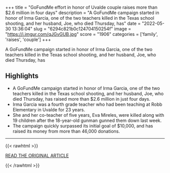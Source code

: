 +++
title = "GoFundMe effort in honor of Uvalde couple raises more than $2.6 million in four days"
description = "A GoFundMe campaign started in honor of Irma Garcia, one of the two teachers killed in the Texas school shooting, and her husband, Joe, who died Thursday, has"
date = "2022-05-30 13:36:04"
slug = "6294c821b0c124704150254f"
image = "https://i.imgur.com/qJGvGUB.jpg"
score = "1906"
categories = ['family', 'raises', 'couple']
+++

A GoFundMe campaign started in honor of Irma Garcia, one of the two teachers killed in the Texas school shooting, and her husband, Joe, who died Thursday, has

## Highlights

- A GoFundMe campaign started in honor of Irma Garcia, one of the two teachers killed in the Texas school shooting, and her husband, Joe, who died Thursday, has raised more than $2.6 million in just four days.
- Irma Garcia was a fourth grade teacher who had been teaching at Robb Elementary in Uvalde for 23 years.
- She and her co-teacher of five years, Eva Mireles, were killed along with 19 children after the 18-year-old gunman gunned them down last week.
- The campaign quickly surpassed its initial goal of $10,000, and has raised its money from more than 46,000 donations.

---

{{< rawhtml >}}
  <p class="article-category">
    <a target="_blank" href="https://www.nbcnews.com/news/amp/rcna31056">READ THE ORIGINAL ARTICLE</a>
  </p>
{{< /rawhtml >}}
